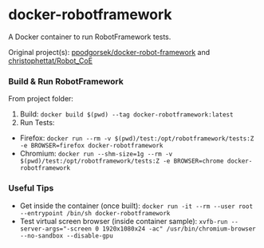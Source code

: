 # docker-robotframework
A Docker container to run RobotFramework tests.

Original project(s): [ppodgorsek/docker-robot-framework](https://github.com/ppodgorsek/docker-robot-framework) and [christophettat/Robot_CoE](https://github.com/christophettat/Robot_CoE)

### Build & Run RobotFramework
From project folder:
1. Build: `docker build $(pwd) --tag docker-robotframework:latest`
2. Run Tests:
  - Firefox: `docker run --rm -v $(pwd)/test:/opt/robotframework/tests:Z -e BROWSER=firefox docker-robotframework`
  - Chromium: `docker run --shm-size=1g --rm -v $(pwd)/test:/opt/robotframework/tests:Z -e BROWSER=chrome docker-robotframework`

### Useful Tips
- Get inside the container (once built): `docker run -it --rm --user root --entrypoint /bin/sh docker-robotframework`
- Test virtual screen browser (inside container sample): `xvfb-run --server-args="-screen 0 1920x1080x24 -ac" /usr/bin/chromium-browser --no-sandbox --disable-gpu`
